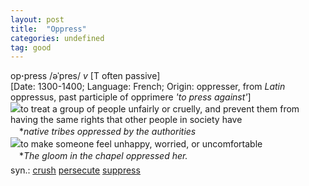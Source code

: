 ```yaml
---
layout: post
title:  "Oppress"
categories: undefined
tag: good
---
```

<DIV style="MARGIN: 0px 0px 5px">op<B>·</B>press /əˈpres/ <I>v</I> [T often passive] <BR>[Date: 1300-1400; Language: French; Origin: oppresser, from <I>Latin</I> oppressus, past participle of opprimere <I>'to press against'</I>]<BR><IMG border=0 src="file:///C:/Users/M04CA~1.WAN/AppData/Local/Temp/Lingoes/Translator/2.9.2-us_20180827155241/dict/temp/D4722835273E184582F2D24696A738EA/res_i_1.png">to treat a group of people unfairly or cruelly, and prevent them from having the same rights that other people in society have<BR>　*<I>native tribes oppressed by the authorities</I><BR><IMG border=0 src="file:///C:/Users/M04CA~1.WAN/AppData/Local/Temp/Lingoes/Translator/2.9.2-us_20180827155241/dict/temp/D4722835273E184582F2D24696A738EA/res_i_2.png">to make someone feel unhappy, worried, or uncomfortable<BR>　*<I>The gloom in the chapel oppressed her.</I></DIV>
<DIV style="MARGIN: 0px 0px 5px">
<DIV style="MARGIN: 4px 0px">syn.: <A href="{{ site.baseurl }}/crush"><U>crush</U></A> <A href="{{ site.baseurl }}/persecute"><U>persecute</U></A> <A href="{{ site.baseurl }}/suppress"><U>suppress</U></A></DIV></DIV>
